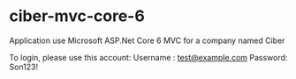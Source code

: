 # ciber-mvc-core-6
Application use Microsoft ASP.Net Core 6 MVC for a company named Ciber

To login, please use this account:
Username : test@example.com
Password: Son123!
